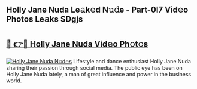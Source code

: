 ## Holly Jane Nuda Le𝚊k𝚎d N𝚞𝚍e - Part-0I7 Vid𝚎o Photos Le𝚊ks SDgjs

# <h2><a href="http://fbdmn7.evod.top/?m=Holly+Jane+Nuda">🔗 👉🔴 Holly Jane Nuda Vid𝚎o Ph𝚘t𝚘s</a></h2>

[![Holly Jane Nuda N𝚞d𝚎s](https://i.imgur.com/8V9OHl7.gif)](http://fbdmn7.evod.top/?m=Holly+Jane+Nuda)
Lifestyle and dance enthusiast Holly Jane Nuda sharing their passion through social media. The public eye has been on Holly Jane Nuda lately, a man of great influence and power in the business world. 
